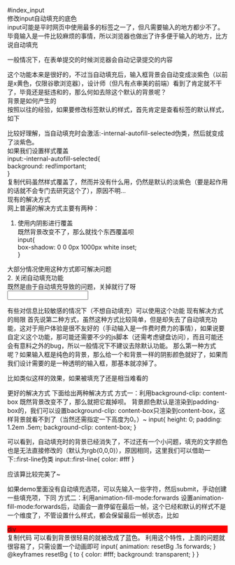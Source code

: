  #index_input  
修改input自动填充的底色  
input可能是平时网页中使用最多的标签之一了，但凡需要输入的地方都少不了。  
毕竟输入是一件比较麻烦的事情，所以浏览器也做出了许多便于输入的地方，比方说自动填充  


一般情况下，在表单提交的时候浏览器会自动记录提交的内容  

这个功能本来是很好的，不过当自动填充后，输入框背景会自动变成淡紫色（以前是x黄色，仅限谷歌浏览器），设计师（但凡有点审美的前端）看到了肯定就不干了，毕竟还是挺违和的，那么何如去除这个默认的背景呢？  
背景是如何产生的  
按照以往的经验，如果要修改标签默认的样式，首先肯定是查看标签的默认样式，如下  

比较好理解，当自动填充时会激活:-internal-autofill-selected伪类，然后就变成了淡紫色。  
如果我们设置样式覆盖  
input:-internal-autofill-selected{  
    background: red!important;  
}  
复制代码虽然样式覆盖了，然而并没有什么用，仍然是默认的淡紫色（要是起作用的话就不会专门去研究这个了），原因不明...  
现有的解决方式  
网上普遍的解决方式主要有两种：  
1. 使用内阴影进行覆盖  
既然背景改变不了，那么就找个东西覆盖呗  
input{  
    box-shadow: 0 0 0px 1000px white inset;  
}  

大部分情况使用这种方式即可解决问题  
2. 关闭自动填充功能  
既然是由于自动填充导致的问题，关掉就行了呀  
<input  autocomplete="off">  

有些对信息比较敏感的情况下（不想自动填充）可以使用这个功能
现有解决方式的局限
首先说第二种方式，虽然这种方式比较简单，但是却失去了自动填充功能，这对于用户体验是很不友好的（手动输入是一件费时费力的事情），如果说要自定义这个功能，那可能还需要不少的js脚本（还需考虑键盘访问），而且可能还会有意料之外的bug，所以一般情况下不建议去除默认功能。
那么第一种方式呢？如果输入框是纯色的背景，那么给一个和背景一样的阴影颜色就好了，如果而我们设计需要的是一种透明的输入框，那基本就凉掉了。

比如类似这样的效果，如果被填充了还是相当难看的

更好的解决方式
下面给出两种解决方式
方式一：利用background-clip: content-box
既然背景改变不了，那么就把它裁掉呗。
背景颜色默认是渲染到padding-box的，我们可以设置background-clip: content-box只渲染到content-box，这样背景就看不到了（当然还需指定一下高度为0。）~
input{
  height: 0;
  padding: 1.2em .5em;
  background-clip: content-box;
}

可以看到，自动填充时的背景已经消失了，不过还有一个小问题，填充的文字颜色也是无法直接修改的（默认为rgb(0,0,0)），原因相同，这里我们可以借助一下::first-line伪类
input::first-line{
  color: #fff
}

应该算比较完美了~

如果demo里面没有自动填充选项，可以先输入一些字符，然后submit，手动创建一些填充项，下同
方式二：利用animation-fill-mode:forwards
设置animation-fill-mode:forwards后，动画会一直停留在最后一帧，这个已经和默认的样式不是一个维度了，不管设置什么样式，都会保留最后一帧状态，比如
<style>
div{
    animation:resetBg .1s forwards;
}
@keyframes resetBg {
  to {
    background: blue;
  }
}
</style>
<div style="background:red!important">div</div>
复制代码
可以看到背景很轻易的就被改成了蓝色。
利用这个特性，上面的问题就很容易了，只需设置一个动画即可
input{
  animation: resetBg .1s forwards;
}
@keyframes resetBg {
  to {
    color: #fff;
    background: transparent;
  }
}
